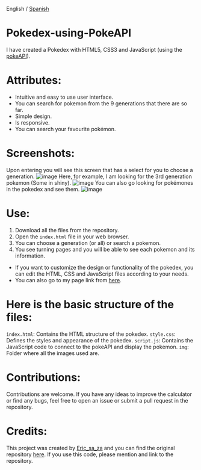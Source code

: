 English / [Spanish](https://github.com/ericsaza/JS_Pokedex-PokeAPI/blob/main/README_es.md)
# Pokedex-using-PokeAPI
I have created a Pokedex with HTML5, CSS3 and JavaScript (using the [pokeAPI](https://pokeapi.co)).

# Attributes:
- Intuitive and easy to use user interface.
- You can search for pokemon from the 9 generations that there are so far.
- Simple design.
- Is responsive.
- You can search your favourite pokémon.

# Screenshots:
Upon entering you will see this screen that has a select for you to choose a generation.
![image](https://github.com/ericsaza/JS_Pokedex-PokeAPI/assets/94136968/ab5294b4-8477-44aa-beb1-b036a25cf14f)
Here, for example, I am looking for the 3rd generation pokemon (Some in shiny).
![image](https://github.com/ericsaza/JS_Pokedex-PokeAPI/assets/94136968/3a98bd36-ca59-45aa-a6bf-ca8713220ed2)
You can also go looking for pokémones in the pokedex and see them.
![image](https://github.com/ericsaza/JS_Pokedex-PokeAPI/assets/94136968/a89a8eb3-8ef1-4951-8591-109d1974e417)


# Use:
1. Download all the files from the repository.
2. Open the `index.html` file in your web browser.
3. You can choose a generation (or all) or search a pokemon.
4. You see turning pages and you will be able to see each pokemon and its information.
- If you want to customize the design or functionality of the pokedex, you can edit the HTML, CSS and JavaScript files according to your needs.
- You can also go to my page link from [here](https://ericsaza.github.io/JS_Pokedex-PokeAPI/).

# Here is the basic structure of the files:
`index.html`: Contains the HTML structure of the pokedex.
`style.css`: Defines the styles and appearance of the pokedex.
`script.js`: Contains the JavaScript code to connect to the pokeAPI and display the pokemon.
`img`: Folder where all the images used are.

# Contributions:
Contributions are welcome. If you have any ideas to improve the calculator or find any bugs, feel free to open an issue or submit a pull request in the repository.

# Credits:
This project was created by [Eric_sa_za](https://github.com/ericsaza/) and you can find the original repository [here](https://github.com/ericsaza/JS_Pokedex-PokeAPI/).
If you use this code, please mention and link to the repository.
